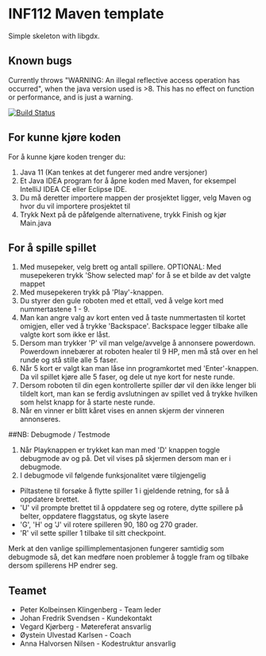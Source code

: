 # INF112 Maven template 
Simple skeleton with libgdx. 


## Known bugs
Currently throws "WARNING: An illegal reflective access operation has occurred", 
when the java version used is >8. This has no effect on function or performance, and is just a warning.


[![Build Status](https://travis-ci.com/inf112-v20/roborockers.svg?branch=master)](https://travis-ci.com/inf112-v20/roborockers)

## For kunne kjøre koden
For å kunne kjøre koden trenger du:
1. Java 11 (Kan tenkes at det fungerer med andre versjoner)
2. Et Java IDEA program for å åpne koden med Maven, for eksempel IntelliJ IDEA CE eller Eclipse IDE. 
3. Du må deretter importere mappen der prosjektet ligger, velg Maven og hvor du vil importere prosjektet til
4. Trykk Next på de påfølgende alternativene, trykk Finish og kjør Main.java 

## For å spille spillet
1. Med musepeker, velg brett og antall spillere.
OPTIONAL: Med musepekeren trykk 'Show selected map' for å se et bilde av det valgte mappet
2. Med musepekeren trykk på 'Play'-knappen.
3. Du styrer den gule roboten med et ettall, ved å velge kort med nummertastene 1 - 9.
4. Man kan angre valg av kort enten ved å taste nummertasten til kortet omigjen, eller ved å trykke 'Backspace'. Backspace legger tilbake alle valgte kort som ikke er låst.
5. Dersom man trykker 'P' vil man velge/avvelge å annonsere powerdown. Powerdown innebærer at roboten healer til 9 HP, men må stå over en hel runde og stå stille alle 5 faser.
6. Når 5 kort er valgt kan man låse inn programkortet med 'Enter'-knappen. Da vil spillet kjøre alle 5 faser, og dele ut nye kort for neste runde.
7. Dersom roboten til din egen kontrollerte spiller dør vil den ikke lenger bli tildelt kort, man kan se ferdig avslutningen av spillet ved å trykke hvilken som helst knapp for å starte neste runde.
8. Når en vinner er blitt kåret vises en annen skjerm der vinneren annonseres.

##NB: Debugmode / Testmode
1. Når Playknappen er trykket kan man med 'D' knappen toggle debugmode av og på. Det vil vises på skjermen dersom man er i debugmode.
2. I debugmode vil følgende funksjonalitet være tilgjengelig
* Piltastene til forsøke å flytte spiller 1 i gjeldende retning, for så å oppdatere brettet.
* 'U' vil prompte brettet til å oppdatere seg og rotere, dytte spillere på belter, oppdatere flaggstatus, og skyte lasere
* 'G', 'H' og 'J' vil rotere spilleren 90, 180 og 270 grader.
* 'R' vil sette spiller 1 tilbake til sitt checkpoint.

Merk at den vanlige spillimplementasjonen fungerer samtidig som debugmode så, det kan medføre noen problemer å toggle fram og tilbake dersom spillerens HP endrer seg.

## Teamet
* Peter Kolbeinsen Klingenberg - Team leder 
* Johan Fredrik Svendsen - Kundekontakt
* Vegard Kjørberg - Møtereferat ansvarlig
* Øystein Ulvestad Karlsen - Coach
* Anna Halvorsen Nilsen - Kodestruktur ansvarlig
